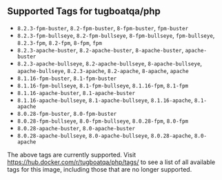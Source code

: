 ## Supported Tags for tugboatqa/php

* `8.2.3-fpm-buster`, `8.2-fpm-buster`, `8-fpm-buster`, `fpm-buster`
* `8.2.3-fpm-bullseye`, `8.2-fpm-bullseye`, `8-fpm-bullseye`, `fpm-bullseye`, `8.2.3-fpm`, `8.2-fpm`, `8-fpm`, `fpm`
* `8.2.3-apache-buster`, `8.2-apache-buster`, `8-apache-buster`, `apache-buster`
* `8.2.3-apache-bullseye`, `8.2-apache-bullseye`, `8-apache-bullseye`, `apache-bullseye`, `8.2.3-apache`, `8.2-apache`, `8-apache`, `apache`
* `8.1.16-fpm-buster`, `8.1-fpm-buster`
* `8.1.16-fpm-bullseye`, `8.1-fpm-bullseye`, `8.1.16-fpm`, `8.1-fpm`
* `8.1.16-apache-buster`, `8.1-apache-buster`
* `8.1.16-apache-bullseye`, `8.1-apache-bullseye`, `8.1.16-apache`, `8.1-apache`
* `8.0.28-fpm-buster`, `8.0-fpm-buster`
* `8.0.28-fpm-bullseye`, `8.0-fpm-bullseye`, `8.0.28-fpm`, `8.0-fpm`
* `8.0.28-apache-buster`, `8.0-apache-buster`
* `8.0.28-apache-bullseye`, `8.0-apache-bullseye`, `8.0.28-apache`, `8.0-apache`

The above tags are currently supported. Visit https://hub.docker.com/r/tugboatqa/php/tags/ to see a list of all available tags for this image, including those that are no longer supported.
